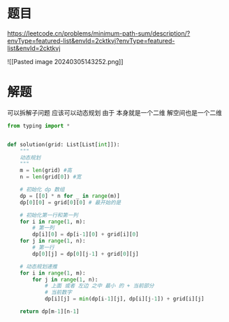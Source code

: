 # 题目

https://leetcode.cn/problems/minimum-path-sum/description/?envType=featured-list&envId=2cktkvj?envType=featured-list&envId=2cktkvj

![[Pasted image 20240305143252.png]]

# 解题

可以拆解子问题 应该可以动态规划
由于 本身就是一个二维
解空间也是一个二维

```python
from typing import *


def solution(grid: List[List[int]]):
    """
    动态规划
    """
    m = len(grid) #高
    n = len(grid[0]) #宽

    # 初始化 dp 数组
    dp = [[0] * n for _ in range(m)]
    dp[0][0] = grid[0][0] # 最开始的是

    # 初始化第一行和第一列
    for i in range(1, m):
        # 第一列
        dp[i][0] = dp[i-1][0] + grid[i][0] 
    for j in range(1, n):
        # 第一行
        dp[0][j] = dp[0][j-1] + grid[0][j]

    # 动态规划递推
    for i in range(1, m):
        for j in range(1, n):
            # 上面 或者 左边 之中 最小 的 + 当前部分
            # 当前数字
            dp[i][j] = min(dp[i-1][j], dp[i][j-1]) + grid[i][j]

    return dp[m-1][n-1]

```



